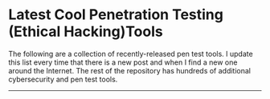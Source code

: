 # Latest Cool Penetration Testing (Ethical Hacking)Tools
The following are a collection of recently-released pen test tools. I update this list every time that there is a new post and when I find a new one around the Internet. The rest of the repository has hundreds of additional cybersecurity and pen test tools.

----

